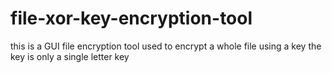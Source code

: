 # file-xor-key-encryption-tool
this is a GUI file encryption tool used to encrypt a whole file using a key the key is only a single letter key

